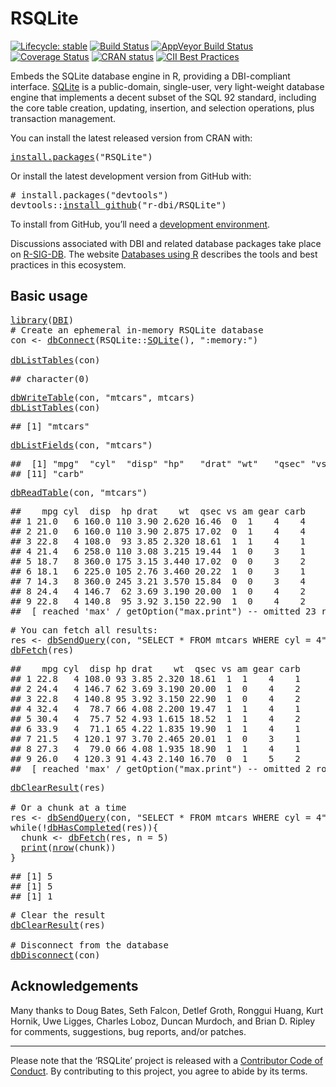 <!-- README.md is generated from README.Rmd. Please edit that file -->

# RSQLite

<!-- badges: start -->

[![Lifecycle: stable](https://img.shields.io/badge/lifecycle-stable-brightgreen.svg)](https://www.tidyverse.org/lifecycle/#stable) [![Build Status](https://travis-ci.com/r-dbi/RSQLite.png?branch=master)](https://travis-ci.com/github/r-dbi/RSQLite) [![AppVeyor Build Status](https://ci.appveyor.com/api/projects/status/github/r-dbi/RSQLite?branch=master&svg=true)](https://ci.appveyor.com/project/r-dbi/RSQLite) [![Coverage Status](https://codecov.io/gh/r-dbi/RSQLite/branch/master/graph/badge.svg)](https://codecov.io/github/r-dbi/RSQLite?branch=master) [![CRAN status](https://www.r-pkg.org/badges/version/RSQLite)](https://cran.r-project.org/package=RSQLite) [![CII Best Practices](https://bestpractices.coreinfrastructure.org/projects/3234/badge)](https://bestpractices.coreinfrastructure.org/projects/3234)

<!-- badges: end -->

Embeds the SQLite database engine in R, providing a DBI-compliant interface. [SQLite](https://www.sqlite.org/index.html) is a public-domain, single-user, very light-weight database engine that implements a decent subset of the SQL 92 standard, including the core table creation, updating, insertion, and selection operations, plus transaction management.

You can install the latest released version from CRAN with:

<pre class='chroma'>
<span class='nf'><a href='https://rdrr.io/r/utils/install.packages.html'>install.packages</a></span>(<span class='s'>"RSQLite"</span>)
</pre>

Or install the latest development version from GitHub with:

<pre class='chroma'>
<span class='c'># install.packages("devtools")</span>
<span class='k'>devtools</span>::<span class='nf'><a href='https://devtools.r-lib.org//reference/remote-reexports.html'>install_github</a></span>(<span class='s'>"r-dbi/RSQLite"</span>)
</pre>

To install from GitHub, you’ll need a [development environment](https://www.rstudio.com/ide/docs/packages/prerequisites).

Discussions associated with DBI and related database packages take place on [R-SIG-DB](https://stat.ethz.ch/mailman/listinfo/r-sig-db). The website [Databases using R](https://db.rstudio.com/) describes the tools and best practices in this ecosystem.

## Basic usage

<pre class='chroma'>
<span class='nf'><a href='https://rdrr.io/r/base/library.html'>library</a></span>(<span class='k'><a href='https://dbi.r-dbi.org'>DBI</a></span>)
<span class='c'># Create an ephemeral in-memory RSQLite database</span>
<span class='k'>con</span> <span class='o'>&lt;-</span> <span class='nf'><a href='https://dbi.r-dbi.org/reference/dbConnect.html'>dbConnect</a></span>(<span class='k'>RSQLite</span>::<span class='nf'><a href='https://rsqlite.r-dbi.org/reference/SQLite.html'>SQLite</a></span>(), <span class='s'>":memory:"</span>)

<span class='nf'><a href='https://dbi.r-dbi.org/reference/dbListTables.html'>dbListTables</a></span>(<span class='k'>con</span>)
</pre>

<pre class='chroma'>
<span class='c'>## character(0)</span>
</pre>

<pre class='chroma'>
<span class='nf'><a href='https://dbi.r-dbi.org/reference/dbWriteTable.html'>dbWriteTable</a></span>(<span class='k'>con</span>, <span class='s'>"mtcars"</span>, <span class='k'>mtcars</span>)
<span class='nf'><a href='https://dbi.r-dbi.org/reference/dbListTables.html'>dbListTables</a></span>(<span class='k'>con</span>)
</pre>

<pre class='chroma'>
<span class='c'>## [1] "mtcars"</span>
</pre>

<pre class='chroma'>
<span class='nf'><a href='https://dbi.r-dbi.org/reference/dbListFields.html'>dbListFields</a></span>(<span class='k'>con</span>, <span class='s'>"mtcars"</span>)
</pre>

<pre class='chroma'>
<span class='c'>##  [1] "mpg"  "cyl"  "disp" "hp"   "drat" "wt"   "qsec" "vs"   "am"   "gear"</span>
<span class='c'>## [11] "carb"</span>
</pre>

<pre class='chroma'>
<span class='nf'><a href='https://dbi.r-dbi.org/reference/dbReadTable.html'>dbReadTable</a></span>(<span class='k'>con</span>, <span class='s'>"mtcars"</span>)
</pre>

<pre class='chroma'>
<span class='c'>##    mpg cyl  disp  hp drat    wt  qsec vs am gear carb</span>
<span class='c'>## 1 21.0   6 160.0 110 3.90 2.620 16.46  0  1    4    4</span>
<span class='c'>## 2 21.0   6 160.0 110 3.90 2.875 17.02  0  1    4    4</span>
<span class='c'>## 3 22.8   4 108.0  93 3.85 2.320 18.61  1  1    4    1</span>
<span class='c'>## 4 21.4   6 258.0 110 3.08 3.215 19.44  1  0    3    1</span>
<span class='c'>## 5 18.7   8 360.0 175 3.15 3.440 17.02  0  0    3    2</span>
<span class='c'>## 6 18.1   6 225.0 105 2.76 3.460 20.22  1  0    3    1</span>
<span class='c'>## 7 14.3   8 360.0 245 3.21 3.570 15.84  0  0    3    4</span>
<span class='c'>## 8 24.4   4 146.7  62 3.69 3.190 20.00  1  0    4    2</span>
<span class='c'>## 9 22.8   4 140.8  95 3.92 3.150 22.90  1  0    4    2</span>
<span class='c'>##  [ reached 'max' / getOption("max.print") -- omitted 23 rows ]</span>
</pre>

<pre class='chroma'>
<span class='c'># You can fetch all results:</span>
<span class='k'>res</span> <span class='o'>&lt;-</span> <span class='nf'><a href='https://dbi.r-dbi.org/reference/dbSendQuery.html'>dbSendQuery</a></span>(<span class='k'>con</span>, <span class='s'>"SELECT * FROM mtcars WHERE cyl = 4"</span>)
<span class='nf'><a href='https://dbi.r-dbi.org/reference/dbFetch.html'>dbFetch</a></span>(<span class='k'>res</span>)
</pre>

<pre class='chroma'>
<span class='c'>##    mpg cyl  disp hp drat    wt  qsec vs am gear carb</span>
<span class='c'>## 1 22.8   4 108.0 93 3.85 2.320 18.61  1  1    4    1</span>
<span class='c'>## 2 24.4   4 146.7 62 3.69 3.190 20.00  1  0    4    2</span>
<span class='c'>## 3 22.8   4 140.8 95 3.92 3.150 22.90  1  0    4    2</span>
<span class='c'>## 4 32.4   4  78.7 66 4.08 2.200 19.47  1  1    4    1</span>
<span class='c'>## 5 30.4   4  75.7 52 4.93 1.615 18.52  1  1    4    2</span>
<span class='c'>## 6 33.9   4  71.1 65 4.22 1.835 19.90  1  1    4    1</span>
<span class='c'>## 7 21.5   4 120.1 97 3.70 2.465 20.01  1  0    3    1</span>
<span class='c'>## 8 27.3   4  79.0 66 4.08 1.935 18.90  1  1    4    1</span>
<span class='c'>## 9 26.0   4 120.3 91 4.43 2.140 16.70  0  1    5    2</span>
<span class='c'>##  [ reached 'max' / getOption("max.print") -- omitted 2 rows ]</span>
</pre>

<pre class='chroma'>
<span class='nf'><a href='https://dbi.r-dbi.org/reference/dbClearResult.html'>dbClearResult</a></span>(<span class='k'>res</span>)

<span class='c'># Or a chunk at a time</span>
<span class='k'>res</span> <span class='o'>&lt;-</span> <span class='nf'><a href='https://dbi.r-dbi.org/reference/dbSendQuery.html'>dbSendQuery</a></span>(<span class='k'>con</span>, <span class='s'>"SELECT * FROM mtcars WHERE cyl = 4"</span>)
<span class='kr'>while</span>(<span class='o'>!</span><span class='nf'><a href='https://dbi.r-dbi.org/reference/dbHasCompleted.html'>dbHasCompleted</a></span>(<span class='k'>res</span>)){
  <span class='k'>chunk</span> <span class='o'>&lt;-</span> <span class='nf'><a href='https://dbi.r-dbi.org/reference/dbFetch.html'>dbFetch</a></span>(<span class='k'>res</span>, n = <span class='m'>5</span>)
  <span class='nf'><a href='https://rdrr.io/r/base/print.html'>print</a></span>(<span class='nf'><a href='https://rdrr.io/r/base/nrow.html'>nrow</a></span>(<span class='k'>chunk</span>))
}
</pre>

<pre class='chroma'>
<span class='c'>## [1] 5</span>
<span class='c'>## [1] 5</span>
<span class='c'>## [1] 1</span>
</pre>

<pre class='chroma'>
<span class='c'># Clear the result</span>
<span class='nf'><a href='https://dbi.r-dbi.org/reference/dbClearResult.html'>dbClearResult</a></span>(<span class='k'>res</span>)

<span class='c'># Disconnect from the database</span>
<span class='nf'><a href='https://dbi.r-dbi.org/reference/dbDisconnect.html'>dbDisconnect</a></span>(<span class='k'>con</span>)
</pre>

## Acknowledgements

Many thanks to Doug Bates, Seth Falcon, Detlef Groth, Ronggui Huang, Kurt Hornik, Uwe Ligges, Charles Loboz, Duncan Murdoch, and Brian D. Ripley for comments, suggestions, bug reports, and/or patches.

-----

Please note that the ‘RSQLite’ project is released with a [Contributor Code of Conduct](https://rsqlite.r-dbi.org/code_of_conduct). By contributing to this project, you agree to abide by its terms.

